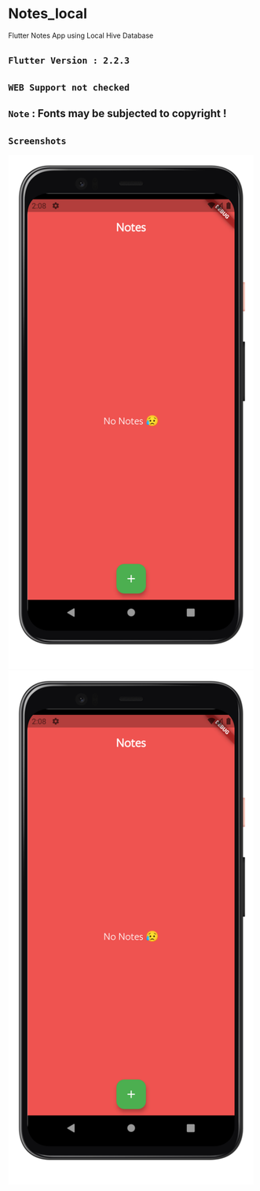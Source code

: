 # Notes_local

Flutter Notes App using Local Hive Database

## `Flutter Version : 2.2.3`
## `WEB Support not checked`

## `Note` : Fonts may be subjected to copyright !

## `Screenshots`

<img src="../notes_local/screenshots/noteslocal.png" width="500" alt="Image 1"/>

<img src="../notes_local/screenshots/noteslocal.png" width="500" alt="Image 2"/>

